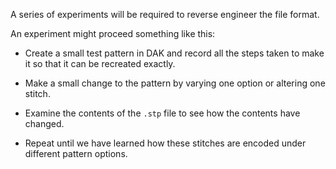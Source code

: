 A series of experiments will be required to reverse engineer the file format.

An experiment might proceed something like this:

* Create a small test pattern in DAK and record all the steps taken to make it
so that it can be recreated exactly.

* Make a small change to the pattern by varying one option or altering one stitch.

* Examine the contents of the `.stp` file to see how the contents have changed.

* Repeat until we have learned how these stitches are encoded under different pattern options.  
